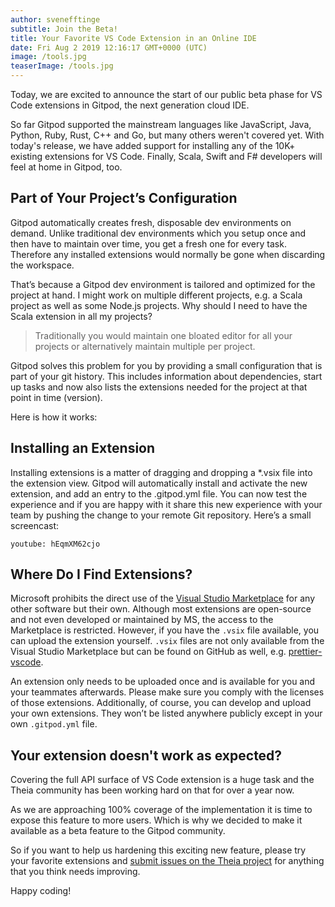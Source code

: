 ```yaml
---
author: svenefftinge
subtitle: Join the Beta!
title: Your Favorite VS Code Extension in an Online IDE
date: Fri Aug 2 2019 12:16:17 GMT+0000 (UTC)
image: /tools.jpg
teaserImage: /tools.jpg
---
```


Today, we are excited to announce the start of our public beta phase for VS Code extensions in Gitpod, the next generation cloud IDE.

So far Gitpod supported the mainstream languages like JavaScript, Java, Python, Ruby, Rust, C++ and Go, but many others weren't covered yet. With today's release, we have added support for installing any of the 10K+ existing extensions for VS Code. Finally, Scala, Swift and F# developers will feel at home in Gitpod, too.

## Part of Your Project’s Configuration

Gitpod automatically creates fresh, disposable dev environments on demand. Unlike traditional dev environments which you setup once and then have to maintain over time, you get a fresh one for every task. Therefore any installed extensions would normally be gone when discarding the workspace.

That’s because a Gitpod dev environment is tailored and optimized for the project at hand. I might work on multiple different projects, e.g. a Scala project as well as some Node.js projects. Why should I need to have the Scala extension in all my projects?

> Traditionally you would maintain one bloated editor for all your projects or alternatively maintain multiple per project.

Gitpod solves this problem for you by providing a small configuration that is part of your git history. This includes information about dependencies, start up tasks and now also lists the extensions needed for the project at that point in time (version).

Here is how it works:

## Installing an Extension

Installing extensions is a matter of dragging and dropping a *.vsix file into the extension view. Gitpod will automatically install and activate the new extension, and add an entry to the .gitpod.yml file. You can now test the experience and if you are happy with it share this new experience with your team by pushing the change to your remote Git repository.
Here’s a small screencast:

`youtube: hEqmXM62cjo`

## Where Do I Find Extensions?

Microsoft prohibits the direct use of the [Visual Studio Marketplace](https://marketplace.visualstudio.com/vscode) for any other software but their own. Although most extensions are open-source and not even developed or maintained by MS, the access to the Marketplace is restricted.
However, if you have the `.vsix` file available, you can upload the extension yourself. `.vsix` files are not only available from the Visual Studio Marketplace but can be found on GitHub as well, e.g. [prettier-vscode](https://github.com/prettier/prettier-vscode/releases).

An extension only needs to be uploaded once and is available for you and your teammates afterwards. Please make sure you comply with the licenses of those extensions.
Additionally, of course, you can develop and upload your own extensions. They won’t be listed anywhere publicly except in your own `.gitpod.yml` file.

## Your extension doesn't work as expected?

Covering the full API surface of VS Code extension is a huge task and the Theia community has been working hard on that for over a year now.

As we are approaching 100% coverage of the implementation it is time to expose this feature to more users. Which is why we decided to make it available as a beta feature to the Gitpod community.

So if you want to help us hardening this exciting new feature, please try your favorite extensions and [submit issues on the Theia project](https://github.com/theia-ide/theia/issues/new) for anything that you think needs improving.

Happy coding!
